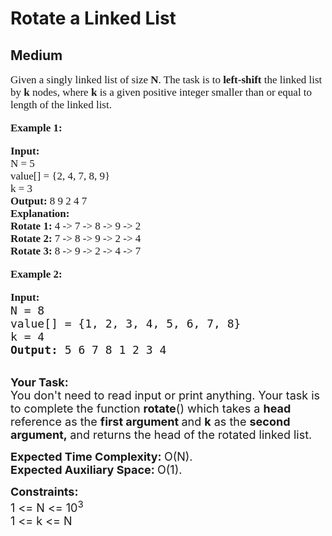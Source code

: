 # Rotate a Linked List
## Medium
<div class="problems_problem_content__Xm_eO" speechify-initial-font-family="Roboto, sans-serif" speechify-initial-font-size="16px"><p speechify-initial-font-family="urw-din" speechify-initial-font-size="17px" style="font-family: urw-din; font-size: 17px;"><span style="font-size: 17px; font-family: urw-din;" speechify-initial-font-family="urw-din" speechify-initial-font-size="17px">Given a singly linked list of size <strong speechify-initial-font-family="urw-din" speechify-initial-font-size="17px" style="font-family: urw-din; font-size: 17px;">N</strong>. The task is to <strong speechify-initial-font-family="urw-din" speechify-initial-font-size="17px" style="font-family: urw-din; font-size: 17px;">left-shift</strong> the linked list by <strong speechify-initial-font-family="urw-din" speechify-initial-font-size="17px" style="font-family: urw-din; font-size: 17px;">k</strong> nodes, where <strong speechify-initial-font-family="urw-din" speechify-initial-font-size="17px" style="font-family: urw-din; font-size: 17px;">k</strong> is a given positive integer smaller than or equal to length of the linked list. </span></p>

<p speechify-initial-font-family="urw-din" speechify-initial-font-size="17px" style="font-family: urw-din; font-size: 17px;"><span style="font-size: 17px; font-family: urw-din;" speechify-initial-font-family="urw-din" speechify-initial-font-size="17px"><strong speechify-initial-font-family="urw-din" speechify-initial-font-size="17px" style="font-family: urw-din; font-size: 17px;">Example 1:</strong></span></p>

<pre speechify-initial-font-family="urw-din" speechify-initial-font-size="17px" style="font-family: urw-din; font-size: 17px;"><span style="font-size: 17px; font-family: urw-din;" speechify-initial-font-family="urw-din" speechify-initial-font-size="17px"><strong speechify-initial-font-family="urw-din" speechify-initial-font-size="17px" style="font-family: urw-din; font-size: 17px;">Input:
</strong>N = 5
value[] = {2, 4, 7, 8, 9}
k = 3
<strong speechify-initial-font-family="urw-din" speechify-initial-font-size="17px" style="font-family: urw-din; font-size: 17px;">Output: </strong>8 9 2 4 7<strong speechify-initial-font-family="urw-din" speechify-initial-font-size="17px" style="font-family: urw-din; font-size: 17px;">
Explanation:</strong></span>
<span style="font-size: 17px; font-family: urw-din;" speechify-initial-font-family="urw-din" speechify-initial-font-size="17px"><strong speechify-initial-font-family="urw-din" speechify-initial-font-size="17px" style="font-family: urw-din; font-size: 17px;">Rotate 1:&nbsp;</strong>4 -&gt; 7 -&gt; 8 -&gt; 9 -&gt; 2</span>
<span style="font-size: 17px; font-family: urw-din;" speechify-initial-font-family="urw-din" speechify-initial-font-size="17px"><strong speechify-initial-font-family="urw-din" speechify-initial-font-size="17px" style="font-family: urw-din; font-size: 17px;">Rotate 2:</strong>&nbsp;7&nbsp;-&gt; 8&nbsp;-&gt; 9&nbsp;-&gt; 2&nbsp;-&gt; 4</span>
<span style="font-size: 17px; font-family: urw-din;" speechify-initial-font-family="urw-din" speechify-initial-font-size="17px"><strong speechify-initial-font-family="urw-din" speechify-initial-font-size="17px" style="font-family: urw-din; font-size: 17px;">Rotate 3:</strong>&nbsp;8&nbsp;-&gt; 9&nbsp;-&gt; 2&nbsp;-&gt; 4&nbsp;-&gt; 7</span>
</pre>

<p speechify-initial-font-family="urw-din" speechify-initial-font-size="17px" style="font-family: urw-din; font-size: 17px;"><span style="font-size: 17px; font-family: urw-din;" speechify-initial-font-family="urw-din" speechify-initial-font-size="17px"><strong speechify-initial-font-family="urw-din" speechify-initial-font-size="17px" style="font-family: urw-din; font-size: 17px;">Example 2:</strong></span></p>

<pre speechify-initial-font-family="urw-din" speechify-initial-font-size="17px"><span style="font-size:18px" speechify-initial-font-family="urw-din" speechify-initial-font-size="17px"><strong speechify-initial-font-family="urw-din" speechify-initial-font-size="17px" style="font-family: urw-din; font-size: 17px;">Input:
</strong>N = 8
value[] = {1, 2, 3, 4, 5, 6, 7, 8}
k = 4
<strong speechify-initial-font-family="urw-din" speechify-initial-font-size="17px">Output: </strong>5 6 7 8 1 2 3 4</span>
</pre>

<p speechify-initial-font-family="urw-din" speechify-initial-font-size="17px"><br speechify-initial-font-family="urw-din" speechify-initial-font-size="17px">
<span style="font-size:18px" speechify-initial-font-family="urw-din" speechify-initial-font-size="17px"><strong speechify-initial-font-family="urw-din" speechify-initial-font-size="17px">Your Task:</strong><br speechify-initial-font-family="urw-din" speechify-initial-font-size="17px">
You don't need to read input or print anything. Your task is to complete the function <strong speechify-initial-font-family="urw-din" speechify-initial-font-size="17px">rotate</strong>() which takes a&nbsp;<strong speechify-initial-font-family="urw-din" speechify-initial-font-size="17px">head </strong>reference as the <strong speechify-initial-font-family="urw-din" speechify-initial-font-size="17px">first argument </strong>and <strong speechify-initial-font-family="urw-din" speechify-initial-font-size="17px">k</strong> as the <strong speechify-initial-font-family="urw-din" speechify-initial-font-size="17px">second argument,&nbsp;</strong>and returns the head of the rotated linked list.</span></p>

<p speechify-initial-font-family="urw-din" speechify-initial-font-size="17px"><span style="font-size:18px" speechify-initial-font-family="urw-din" speechify-initial-font-size="17px"><strong speechify-initial-font-family="urw-din" speechify-initial-font-size="17px">Expected Time Complexity:&nbsp;</strong>O(N).<br speechify-initial-font-family="urw-din" speechify-initial-font-size="17px">
<strong speechify-initial-font-family="urw-din" speechify-initial-font-size="17px">Expected Auxiliary Space:&nbsp;</strong>O(1).</span></p>

<p speechify-initial-font-family="urw-din" speechify-initial-font-size="17px"><span style="font-size:18px" speechify-initial-font-family="urw-din" speechify-initial-font-size="17px"><strong speechify-initial-font-family="urw-din" speechify-initial-font-size="17px">Constraints:</strong><br speechify-initial-font-family="urw-din" speechify-initial-font-size="17px">
1 &lt;= N &lt;= 10<sup speechify-initial-font-family="urw-din" speechify-initial-font-size="17px">3</sup><br speechify-initial-font-family="urw-din" speechify-initial-font-size="17px">
1 &lt;= k &lt;= N</span></p>
</div>